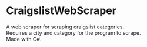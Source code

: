 # CraigslistWebScraper
A web scraper for scraping craigslist categories.  
Requires a city and category for the program to scrape.  
Made with C#.
